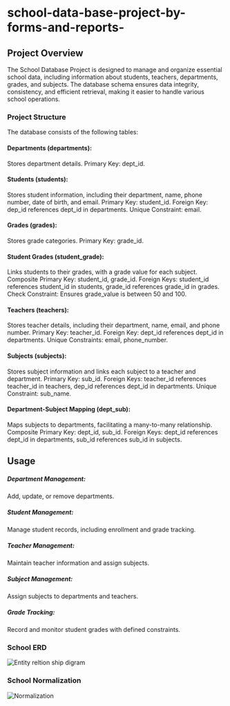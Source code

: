 # school-data-base-project-by-forms-and-reports-
## Project Overview
The School Database Project is designed to manage and organize essential school data, including information about students,
teachers, departments, grades, and subjects. The database schema ensures data integrity, consistency, and efficient retrieval, 
making it easier to handle various school operations.

### Project Structure
The database consists of the following tables:

#### Departments (departments):
Stores department details.
Primary Key: dept_id.

#### Students (students):
Stores student information, including their department, name, phone number, date of birth, and email.
Primary Key: student_id.
Foreign Key: dep_id references dept_id in departments.
Unique Constraint: email.

#### Grades (grades):
Stores grade categories.
Primary Key: grade_id.

#### Student Grades (student_grade):
Links students to their grades, with a grade value for each subject.
Composite Primary Key: student_id, grade_id.
Foreign Keys: student_id references student_id in students, grade_id references grade_id in grades.
Check Constraint: Ensures grade_value is between 50 and 100.

#### Teachers (teachers):
Stores teacher details, including their department, name, email, and phone number.
Primary Key: teacher_id.
Foreign Key: dept_id references dept_id in departments.
Unique Constraints: email, phone_number.

#### Subjects (subjects):
Stores subject information and links each subject to a teacher and department.
Primary Key: sub_id.
Foreign Keys: teacher_id references teacher_id in teachers, dep_id references dept_id in departments.
Unique Constraint: sub_name.

#### Department-Subject Mapping (dept_sub):
Maps subjects to departments, facilitating a many-to-many relationship.
Composite Primary Key: dept_id, sub_id.
Foreign Keys: dept_id references dept_id in departments, sub_id references sub_id in subjects.

## Usage
##### Department Management: 
Add, update, or remove departments.

##### Student Management:
Manage student records, including enrollment and grade tracking.

##### Teacher Management:
Maintain teacher information and assign subjects.

##### Subject Management: 
Assign subjects to departments and teachers.

##### Grade Tracking:
Record and monitor student grades with defined constraints.

### School ERD 
![Entity reltion ship digram ](https://github.com/user-attachments/assets/0812b446-5fb0-41fd-978d-708382e4a575)

### School Normalization
![Normalization](https://github.com/user-attachments/assets/0c4368e0-6e64-456f-aeb6-d4356254d91e)


